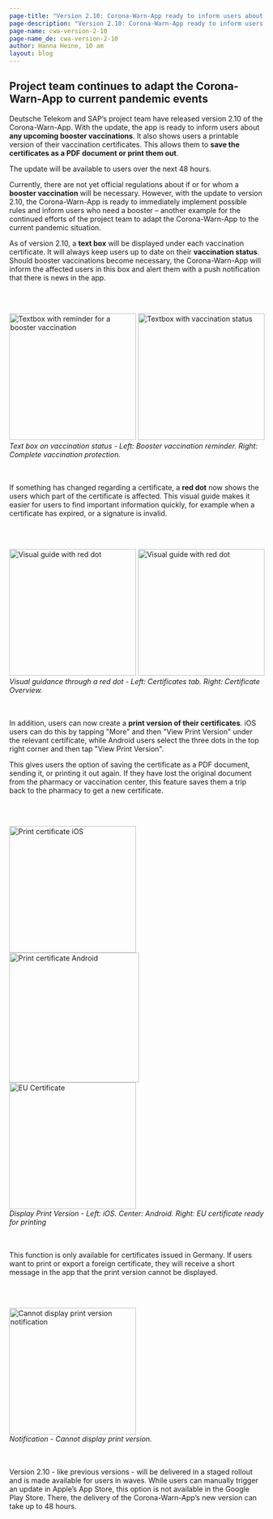 ```yaml
---
page-title: "Version 2.10: Corona-Warn-App ready to inform users about booster vaccinations"
page-description: "Version 2.10: Corona-Warn-App ready to inform users about booster vaccinations"
page-name: cwa-version-2-10
page-name_de: cwa-version-2-10
author: Hanna Heine, 10 am
layout: blog
---
```


## Project team continues to adapt the Corona-Warn-App to current pandemic events

Deutsche Telekom and SAP’s project team have released version 2.10 of the Corona-Warn-App. With the update, the app is ready to inform users about **any upcoming booster vaccinations**. It also shows users a printable version of their vaccination certificates. This allows them to **save the certificates as a PDF document or print them out**.

The update will be available to users over the next 48 hours.


<!-- overview -->

Currently, there are not yet official regulations about if or for whom a **booster vaccination** will be necessary. However, with the update to version 2.10, the Corona-Warn-App is ready to immediately implement possible rules and inform users who need a booster – another example for the continued efforts of the project team to adapt the Corona-Warn-App to the current pandemic situation. 

As of version 2.10, a **text box** will be displayed under each vaccination certificate. It will always keep users up to date on their **vaccination status**. Should booster vaccinations become necessary, the Corona-Warn-App will inform the affected users in this box and alert them with a push notification that there is news in the app.


<br></br>
<div class="text-center"> 
<img src="./vaccination-status(2).png" title="Textbox with reminder for a booster vaccination" alt="Textbox with reminder for a booster vaccination" style="align: center" width=250> 
<img src="./vaccination-status(1).png" title="Textbox with vaccination status" alt="Textbox with vaccination status" style="align: center" width=250>
<figcaption aria-hidden="true"><em>Text box on vaccination status - Left: Booster vaccination reminder. Right: Complete vaccination protection.</em></figcaption>
</div>
<br></br>

If something has changed regarding a certificate, a **red dot** now shows the users which part of the certificate is affected.  This visual guide makes it easier for users to find important information quickly, for example when a certificate has expired, or a signature is invalid. 

<br></br>
<div class="text-center"> 
<img src="./red_dot_1_en.png" title="Visual guide with red dot" alt="Visual guide with red dot" style="align: center" width=250> 
<img src="./red_dot_2_en.png" title="Visual guide with red dot" alt="Visual guide with red dot" style="align: center" width=250>
<figcaption aria-hidden="true"><em>Visual guidance through a red dot - Left: Certificates tab. Right: Certificate Overview.</em></figcaption>
</div>
<br></br>

In addition, users can now create a **print version of their certificates**. iOS users can do this by tapping "More" and then "View Print Version" under the relevant certificate, while Android users select the three dots in the top right corner and then tap "View Print Version". 

This gives users the option of saving the certificate as a PDF document, sending it, or printing it out again. If they have lost the original document from the pharmacy or vaccination center, this feature saves them a trip back to the pharmacy to get a new certificate. 


<br></br>
<div class="text-center"> 
<img src="./ios_print_1_en.png" title="Print certificate iOS" alt="Print certificate iOS" style="align: center" width=250>
<img src="./PrintVaccinationFragment_en.png" title="Print certificate Android" alt="Print certificate Android" style="align: center" width=256>
<img src="./ios_print_2_en.png" title="EU Certificate" alt="EU Certificate" style="align: center" width=250>
<figcaption aria-hidden="true"><em>Display Print Version - Left: iOS. Center: Android. Right: EU certificate ready for printing</em></figcaption>
</div>
<br></br>

This function is only available for certificates issued in Germany. If users want to print or export a foreign certificate, they will receive a short message in the app that the print version cannot be displayed. 

<br></br>
<div class="text-center">
<img src="./printing-not-possible.png" title="Cannot display print version notification" alt="Cannot display print version notification" style="align: center" width=250>
<figcaption aria-hidden="true"><em>Notification - Cannot display print version.</em></figcaption>
</div>
<br></br>

Version 2.10 - like previous versions - will be delivered in a staged rollout and is made available for users in waves. While users can manually trigger an update in Apple’s App Store, this option is not available in the Google Play Store. There, the delivery of the Corona-Warn-App’s new version can take up to 48 hours.
